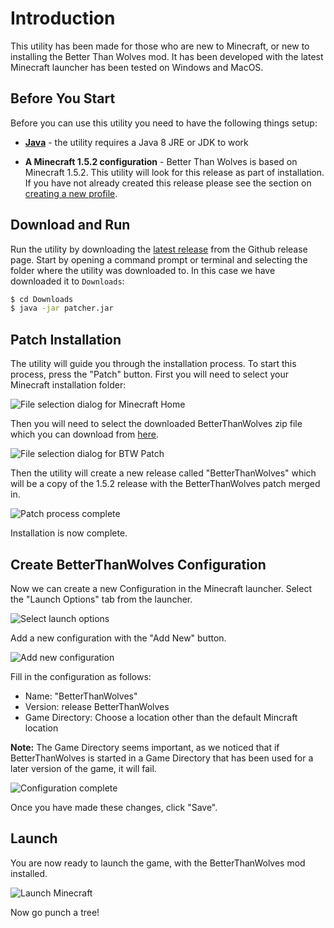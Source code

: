 # Introduction

This utility has been made for those who are new to Minecraft, or new to 
installing the Better Than Wolves mod. It has been developed with the latest
Minecraft launcher has been tested on Windows and MacOS.

## Before You Start

Before you can use this utility you need to have the following things setup:

* **[Java](https://java.com/en/download/)** - the utility requires a Java 8 
JRE or JDK to work

* **A Minecraft 1.5.2 configuration** -  Better Than Wolves is based on Minecraft 
1.5.2. This utility will look for this release as part of installation. If you 
have not already created this release please see the section on 
[creating a new profile](New-Profile.MD).

## Download and Run

Run the utility by downloading the [latest release](http://github.com) from the
Github release page. Start by opening a command prompt or terminal and 
selecting the folder where the utility was downloaded to. In this case we
have downloaded it to `Downloads`:

```bash
$ cd Downloads
$ java -jar patcher.jar
```

## Patch Installation

The utility will guide you through the installation process. To start this 
process, press the "Patch" button. First you will need to select your 
Minecraft installation folder:

![File selection dialog for Minecraft Home](images/select-mc-home.png)

Then you will need to select the downloaded BetterThanWolves zip file which you 
can download from [here](http://www.minecraftforum.net/forums/mapping-and-modding/minecraft-mods/1272992-better-than-wolves-now-with-bloody-stumps-total).

![File selection dialog for BTW Patch](images/select-patch.png)

Then the utility will create a new release called "BetterThanWolves" which will
be a copy of the 1.5.2 release with the BetterThanWolves patch merged in.

![Patch process complete](images/patch-complete.png)

Installation is now complete.

## Create BetterThanWolves Configuration

Now we can create a new Configuration in the Minecraft launcher. Select the
"Launch Options" tab from the launcher.

![Select launch options](images/mc-launch-options.png)

Add a new configuration with the "Add New" button.

![Add new configuration](images/mc-add-new.png)

Fill in the configuration as follows:

- Name: "BetterThanWolves"
- Version: release BetterThanWolves
- Game Directory: Choose a location other than the default Mincraft location

**Note:** The Game Directory seems important, as we noticed that if 
BetterThanWolves is started in a Game Directory that has been used for
a later version of the game, it will fail. 

![Configuration complete](images/mc-configuration-complete.png)

Once you have made these changes, click "Save".

## Launch

You are now ready to launch the game, with the BetterThanWolves mod 
installed.

![Launch Minecraft](images/mc-select-btw.png)

Now go punch a tree!